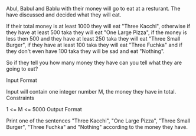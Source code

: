 Abul, Babul and Bablu with their money will go to eat at a resturant. The have discussed and decided what they will eat.

If their total money is at least 1000 they will eat "Three Kacchi", otherwise if they have at least 500 taka they will eat "One Large Pizza", if the money is less then 500 and they have at least 250 taka they will eat "Three Small Burger", if they have at least 100 taka they will eat "Three Fuchka" and if they don't even have 100 taka they will be sad and eat "Nothing".

So if they tell you how many money they have can you tell what they are going to eat?

Input Format

Input will contain one integer number M, the money they have in total.
Constraints

1 <= M <= 5000
Output Format

Print one of the sentences "Three Kacchi", "One Large Pizza", "Three Small Burger", "Three Fuchka" and "Nothing" according to the money they have.